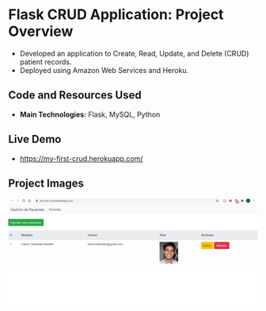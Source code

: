 # Flask CRUD Application: Project Overview 
- Developed an application to Create, Read, Update, and Delete (CRUD) patient records.
- Deployed using Amazon Web Services and Heroku.

## Code and Resources Used
- **Main Technologies:** Flask, MySQL, Python

## Live Demo
- https://my-first-crud.herokuapp.com/

## Project Images
![Flask application view](/img.png "Flask application")
